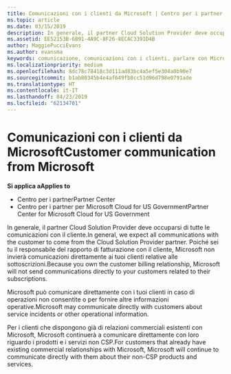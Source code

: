 ```yaml
---
title: Comunicazioni con i clienti da Microsoft | Centro per i partner
ms.topic: article
ms.date: 03/15/2019
description: In generale, il partner Cloud Solution Provider deve occuparsi di tutte le comunicazioni con il cliente.
ms.assetid: EE52153B-6B91-4A9C-8F26-8ECAC3391D4B
author: MaggiePucciEvans
ms.author: evansma
keywords: comunicazione, comunicazioni con i clienti, parlare con Microsoft
ms.localizationpriority: medium
ms.openlocfilehash: 8dc78c78418c3d111ad83bc4a5ef5e304a0b90e7
ms.sourcegitcommit: b1ab80345b4e4af649fb8cc51d96d798e0791ade
ms.translationtype: HT
ms.contentlocale: it-IT
ms.lasthandoff: 04/23/2019
ms.locfileid: "62134701"
---
```

# <a name="customer-communication-from-microsoft"></a><span data-ttu-id="94603-104">Comunicazioni con i clienti da Microsoft</span><span class="sxs-lookup"><span data-stu-id="94603-104">Customer communication from Microsoft</span></span>

<span data-ttu-id="94603-105">**Si applica a**</span><span class="sxs-lookup"><span data-stu-id="94603-105">**Applies to**</span></span>

-  <span data-ttu-id="94603-106">Centro per i partner</span><span class="sxs-lookup"><span data-stu-id="94603-106">Partner Center</span></span>
-  <span data-ttu-id="94603-107">Centro per i partner per Microsoft Cloud for US Government</span><span class="sxs-lookup"><span data-stu-id="94603-107">Partner Center for Microsoft Cloud for US Government</span></span>


<span data-ttu-id="94603-108">In generale, il partner Cloud Solution Provider deve occuparsi di tutte le comunicazioni con il cliente.</span><span class="sxs-lookup"><span data-stu-id="94603-108">In general, we expect all communications with the customer to come from the Cloud Solution Provider partner.</span></span> <span data-ttu-id="94603-109">Poiché sei tu il responsabile del rapporto di fatturazione con il cliente, Microsoft non invierà comunicazioni direttamente ai tuoi clienti relative alle sottoscrizioni.</span><span class="sxs-lookup"><span data-stu-id="94603-109">Because you own the customer billing relationship, Microsoft will not send communications directly to your customers related to their subscriptions.</span></span>

<span data-ttu-id="94603-110">Microsoft può comunicare direttamente con i tuoi clienti in caso di operazioni non consentite o per fornire altre informazioni operative.</span><span class="sxs-lookup"><span data-stu-id="94603-110">Microsoft may communicate directly with customers about service incidents or other operational information.</span></span>

<span data-ttu-id="94603-111">Per i clienti che dispongono già di relazioni commerciali esistenti con Microsoft, Microsoft continuerà a comunicare direttamente con loro riguardo i prodotti e i servizi non CSP.</span><span class="sxs-lookup"><span data-stu-id="94603-111">For customers that already have existing commercial relationships with Microsoft, Microsoft will continue to communicate directly with them about their non-CSP products and services.</span></span>

 

 



